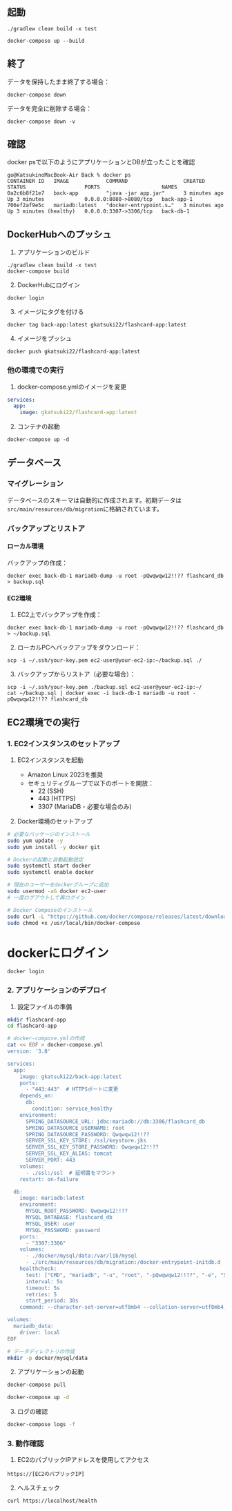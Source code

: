 ## 起動

`./gradlew clean build -x test`

`docker-compose up --build `

## 終了

データを保持したまま終了する場合：
```
docker-compose down
```

データを完全に削除する場合：
```
docker-compose down -v
```

## 確認

docker psで以下のようにアプリケーションとDBが立ったことを確認

```
go@KatsukinoMacBook-Air Back % docker ps
CONTAINER ID   IMAGE            COMMAND                  CREATED         STATUS                   PORTS                    NAMES
0a2c6b8f21e7   back-app         "java -jar app.jar"      3 minutes ago   Up 3 minutes             0.0.0.0:8080->8080/tcp   back-app-1
706ef2af9e5c   mariadb:latest   "docker-entrypoint.s…"   3 minutes ago   Up 3 minutes (healthy)   0.0.0.0:3307->3306/tcp   back-db-1
```

## DockerHubへのプッシュ

1. アプリケーションのビルド
```
./gradlew clean build -x test
docker-compose build
```

2. DockerHubにログイン
```
docker login
```

3. イメージにタグを付ける
```
docker tag back-app:latest gkatsuki22/flashcard-app:latest
```

4. イメージをプッシュ
```
docker push gkatsuki22/flashcard-app:latest
```

### 他の環境での実行

1. docker-compose.ymlのイメージを変更
```yaml
services:
  app:
    image: gkatsuki22/flashcard-app:latest
```

2. コンテナの起動
```
docker-compose up -d
```

## データベース

### マイグレーション
データベースのスキーマは自動的に作成されます。初期データは`src/main/resources/db/migration`に格納されています。

### バックアップとリストア

#### ローカル環境
バックアップの作成：
```
docker exec back-db-1 mariadb-dump -u root -pQwqwqw12!!?? flashcard_db > backup.sql
```

#### EC2環境
1. EC2上でバックアップを作成：
```
docker exec back-db-1 mariadb-dump -u root -pQwqwqw12!!?? flashcard_db > ~/backup.sql
```

2. ローカルPCへバックアップをダウンロード：
```
scp -i ~/.ssh/your-key.pem ec2-user@your-ec2-ip:~/backup.sql ./
```

3. バックアップからリストア（必要な場合）：
```
scp -i ~/.ssh/your-key.pem ./backup.sql ec2-user@your-ec2-ip:~/
cat ~/backup.sql | docker exec -i back-db-1 mariadb -u root -pQwqwqw12!!?? flashcard_db
```

## EC2環境での実行

### 1. EC2インスタンスのセットアップ

1. EC2インスタンスを起動
   - Amazon Linux 2023を推奨
   - セキュリティグループで以下のポートを開放：
     - 22 (SSH)
     - 443 (HTTPS)
     - 3307 (MariaDB - 必要な場合のみ)

2. Docker環境のセットアップ
```bash
# 必要なパッケージのインストール
sudo yum update -y
sudo yum install -y docker git

# Dockerの起動と自動起動設定
sudo systemctl start docker
sudo systemctl enable docker

# 現在のユーザーをdockerグループに追加
sudo usermod -aG docker ec2-user
# 一度ログアウトして再ログイン

# Docker Composeのインストール
sudo curl -L "https://github.com/docker/compose/releases/latest/download/docker-compose-$(uname -s)-$(uname -m)" -o /usr/local/bin/docker-compose
sudo chmod +x /usr/local/bin/docker-compose
```

# dockerにログイン
```
docker login
```

### 2. アプリケーションのデプロイ

1. 設定ファイルの準備
```bash
mkdir flashcard-app
cd flashcard-app

# docker-compose.ymlの作成
cat << EOF > docker-compose.yml
version: '3.8'

services:
  app:
    image: gkatsuki22/back-app:latest
    ports:
      - "443:443"  # HTTPSポートに変更
    depends_on:
      db:
        condition: service_healthy
    environment:
      SPRING_DATASOURCE_URL: jdbc:mariadb://db:3306/flashcard_db
      SPRING_DATASOURCE_USERNAME: root
      SPRING_DATASOURCE_PASSWORD: Qwqwqw12!!??
      SERVER_SSL_KEY_STORE: /ssl/keystore.jks
      SERVER_SSL_KEY_STORE_PASSWORD: Qwqwqw12!!??
      SERVER_SSL_KEY_ALIAS: tomcat
      SERVER_PORT: 443
    volumes:
      - ./ssl:/ssl  # 証明書をマウント
    restart: on-failure

  db:
    image: mariadb:latest
    environment:
      MYSQL_ROOT_PASSWORD: Qwqwqw12!!??
      MYSQL_DATABASE: flashcard_db
      MYSQL_USER: user
      MYSQL_PASSWORD: password
    ports:
      - "3307:3306"
    volumes:
      - ./docker/mysql/data:/var/lib/mysql
      - ./src/main/resources/db/migration:/docker-entrypoint-initdb.d
    healthcheck:
      test: ["CMD", "mariadb", "-u", "root", "-pQwqwqw12!!??", "-e", "SELECT 1"]
      interval: 5s
      timeout: 5s
      retries: 5
      start_period: 30s
    command: --character-set-server=utf8mb4 --collation-server=utf8mb4_unicode_ci

volumes:
  mariadb_data:
    driver: local
EOF

# データディレクトリの作成
mkdir -p docker/mysql/data
```

2. アプリケーションの起動

```bash
docker-compose pull

docker-compose up -d
```

3. ログの確認
```bash
docker-compose logs -f
```

### 3. 動作確認

1. EC2のパブリックIPアドレスを使用してアクセス
```
https://[EC2のパブリックIP]
```

2. ヘルスチェック
```bash
curl https://localhost/health
```


